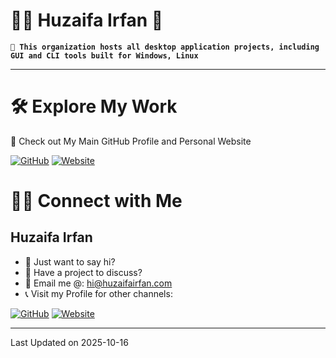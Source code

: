# 🧑‍💻 Huzaifa Irfan 👋

**`📁 This organization hosts all desktop application projects, including GUI and CLI tools built for Windows, Linux`**

<hr />


# 🛠 Explore My Work
🚀 Check out My Main GitHub Profile and Personal Website

[![GitHub](https://img.shields.io/badge/Github-%23222.svg?style=for-the-badge&logo=github&logoColor=white)](https://github.com/HuzaifaIrfan/)
[![Website](https://img.shields.io/badge/Website-%23222.svg?style=for-the-badge&logo=google-chrome&logoColor==%234285F4)](https://www.huzaifairfan.com)


# 🤝🏻 Connect with Me

## Huzaifa Irfan

- 💬 Just want to say hi?
- 🚀 Have a project to discuss?
- 📧 Email me @: [hi@huzaifairfan.com](mailto:hi@huzaifairfan.com)
- 📞 Visit my Profile for other channels:

[![GitHub](https://img.shields.io/badge/Github-%23222.svg?style=for-the-badge&logo=github&logoColor=white)](https://github.com/HuzaifaIrfan/)
[![Website](https://img.shields.io/badge/Website-%23222.svg?style=for-the-badge&logo=google-chrome&logoColor==%234285F4)](https://www.huzaifairfan.com)

<hr />

Last Updated on 2025-10-16
